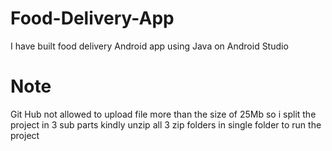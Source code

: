 # Food-Delivery-App
I have built food delivery Android app using Java on Android Studio


# Note
Git Hub not allowed to upload file more than the size of 25Mb so i split the project in 3 sub parts kindly unzip all 3 zip folders in single folder to run the project

